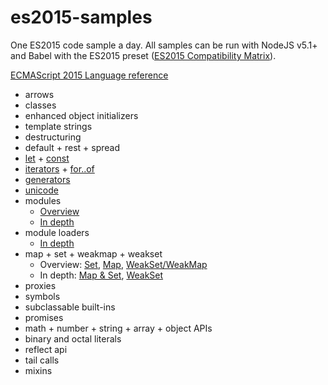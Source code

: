 # es2015-samples
One ES2015 code sample a day.
All samples can be run with NodeJS v5.1+ and Babel with the ES2015 preset ([ES2015 Compatibility Matrix](https://kangax.github.io/compat-table/es6/)).


[ECMAScript 2015 Language reference](http://www.ecma-international.org/ecma-262/6.0/)

* arrows
* classes
* enhanced object initializers
* template strings
* destructuring
* default + rest + spread
* [let](https://developer.mozilla.org/en-US/docs/Web/JavaScript/Reference/Statements/let) + [const](https://developer.mozilla.org/en-US/docs/Web/JavaScript/Reference/Statements/const)
* [iterators](https://developer.mozilla.org/en-US/docs/Web/JavaScript/Reference/Iteration_protocols) + [for..of](https://developer.mozilla.org/en-US/docs/Web/JavaScript/Reference/Statements/for...of)
* [generators](https://developer.mozilla.org/en-US/docs/Web/JavaScript/Guide/Iterators_and_Generators#Generators)
* [unicode](http://es6-features.org/#UnicodeStringRegExpLiteral)
* modules
    * [Overview](http://es6-features.org/#ValueExportImport)
    * [In depth](http://exploringjs.com/es6/ch_modules.html)
* module loaders
    * [In depth](http://exploringjs.com/es6/ch_modules.html#sec_module-loader-api)
* map + set + weakmap + weakset
    * Overview: [Set](http://es6-features.org/#SetDataStructure), [Map](http://es6-features.org/#MapDataStructure), [WeakSet/WeakMap](http://es6-features.org/#WeakLinkDataStructures)
    * In depth: [Map & Set](http://exploringjs.com/es6/ch_maps-sets.html), [WeakSet](https://developer.mozilla.org/en-US/docs/Web/JavaScript/Reference/Global_Objects/WeakSet)
* proxies
* symbols
* subclassable built-ins
* promises
* math + number + string + array + object APIs
* binary and octal literals
* reflect api
* tail calls
* mixins
